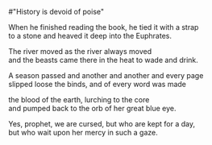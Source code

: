 #"History is devoid of poise"

When he finished reading the book, he tied it with a strap  
to a stone and heaved it deep into the Euphrates.

The river moved as the river always moved  
and the beasts came there in the heat to wade and drink.

A season passed and another and another and every page  
slipped loose the binds, and of every word was made

the blood of the earth, lurching to the core  
and pumped back to the orb of her great blue eye.

Yes, prophet, we are cursed, but who are kept for a day,  
but who wait upon her mercy in such a gaze.